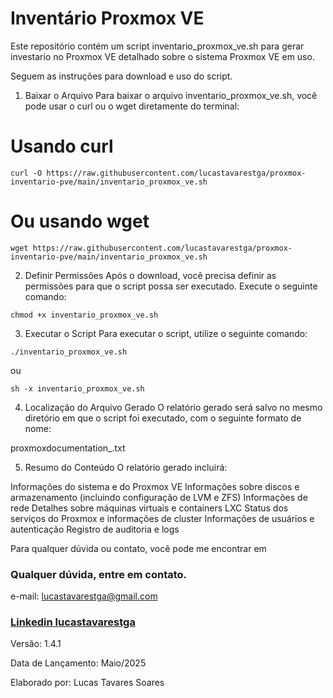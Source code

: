 # Inventário Proxmox VE
Este repositório contém um script inventario_proxmox_ve.sh para gerar investario no Proxmox VE detalhado sobre o sistema Proxmox VE em uso. 

Seguem as instruções para download e uso do script.

1. Baixar o Arquivo
Para baixar o arquivo inventario_proxmox_ve.sh, você pode usar o curl ou o wget diretamente do terminal:

# Usando curl
```
curl -O https://raw.githubusercontent.com/lucastavarestga/proxmox-inventario-pve/main/inventario_proxmox_ve.sh
```

# Ou usando wget
```
wget https://raw.githubusercontent.com/lucastavarestga/proxmox-inventario-pve/main/inventario_proxmox_ve.sh
```

2. Definir Permissões
Após o download, você precisa definir as permissões para que o script possa ser executado. Execute o seguinte comando:

```
chmod +x inventario_proxmox_ve.sh
```

3. Executar o Script
Para executar o script, utilize o seguinte comando:

```
./inventario_proxmox_ve.sh
```

ou 

```
sh -x inventario_proxmox_ve.sh
```

4. Localização do Arquivo Gerado
O relatório gerado será salvo no mesmo diretório em que o script foi executado, com o seguinte formato de nome:

proxmoxdocumentation_.txt

5. Resumo do Conteúdo
O relatório gerado incluirá:

Informações do sistema e do Proxmox VE
Informações sobre discos e armazenamento (incluindo configuração de LVM e ZFS)
Informações de rede
Detalhes sobre máquinas virtuais e containers LXC
Status dos serviços do Proxmox e informações de cluster
Informações de usuários e autenticação
Registro de auditoria e logs

Para qualquer dúvida ou contato, você pode me encontrar em 

### Qualquer dúvida, entre em contato.

e-mail: lucastavarestga@gmail.com
### [Linkedin lucastavarestga](https://www.linkedin.com/in/lucastavarestga)

Versão: 1.4.1

Data de Lançamento: Maio/2025

Elaborado por: Lucas Tavares Soares
